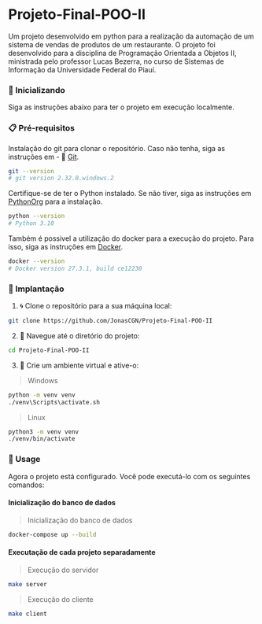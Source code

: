 

# Projeto-Final-POO-II

Um projeto desenvolvido em python para a realização da automação de um sistema de vendas de produtos de um restaurante. O projeto foi desenvolvido para a disciplina de Programação Orientada a Objetos II, ministrada pelo professor Lucas Bezerra, no curso de Sistemas de Informação da Universidade Federal do Piauí.

### 🚀 Inicializando

Siga as instruções abaixo para ter o projeto em execução localmente. 

### 📋 Pré-requisitos

Instalação do git para clonar o repositório. Caso não tenha, siga as instruções em - 📄 [Git](https://git-scm.com/).

```bash
git --version
# git version 2.32.0.windows.2
```

Certifique-se de ter o Python instalado. Se não tiver, siga as instruções em [PythonOrg](https://www.python.org/) para a instalação.

```bash
python --version
# Python 3.10
```

Também é possivel a utilização do docker para a execução do projeto. Para isso, siga as instruções em [Docker](https://www.docker.com/).

```bash
docker --version
# Docker version 27.3.1, build ce12230
```


### 🔧 Implantação

1. 🌀 Clone o repositório para a sua máquina local:
   
```bash
git clone https://github.com/JonasCGN/Projeto-Final-POO-II
```

2. 📂 Navegue até o diretório do projeto:
   
```bash
cd Projeto-Final-POO-II
```

3. 🐍 Crie um ambiente virtual e ative-o:

> Windows

```bash
python -m venv venv
./venv\Scripts\activate.sh
```

> Linux

```bash
python3 -m venv venv
./venv/bin/activate
```

### 🚀 Usage

Agora o projeto está configurado. Você pode executá-lo com os seguintes comandos:

#### Inicialização do banco de dados

> Inicialização do banco de dados
```bash
docker-compose up --build
```

#### Executação de cada projeto separadamente

> Execução do servidor
```bash
make server
```

> Execução do cliente
```bash
make client
```
